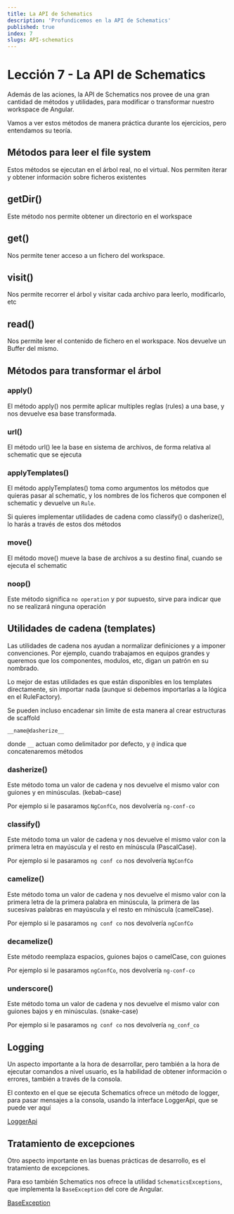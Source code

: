 ```yaml
---
title: La API de Schematics
description: 'Profundicemos en la API de Schematics'
published: true
index: 7
slugs: API-schematics
---
```


# Lección 7 - La API de Schematics

Además de las aciones, la API de Schematics nos provee de una gran cantidad de métodos y utilidades, para modificar o transformar nuestro workspace de Angular.

Vamos a ver estos métodos de manera práctica durante los ejercicios, pero entendamos su teoría.

## Métodos para leer el file system

Estos métodos se ejecutan en el árbol real, no el virtual. Nos permiten iterar y obtener información sobre ficheros existentes

## getDir()

Este método nos permite obtener un directorio en el workspace

## get()

Nos permite tener acceso a un fichero del workspace.

## visit()

Nos permite recorrer el árbol y visitar cada archivo para leerlo, modificarlo, etc

## read()

Nos permite leer el contenido de fichero en el workspace. Nos devuelve un Buffer del mismo.

## Métodos para transformar el árbol

### apply()

El método apply() nos permite aplicar multiples reglas (rules) a una base, y nos devuelve esa base transformada.

### url()

El método url() lee la base en sistema de archivos, de forma relativa al schematic que se ejecuta

### applyTemplates()

El método applyTemplates() toma como argumentos los métodos que quieras pasar al schematic, y los nombres de los ficheros que componen el schematic y devuelve un `Rule`. 

Si quieres implementar utilidades de cadena como classify() o dasherize(), lo harás a través de estos dos métodos

### move()

El método move() mueve la base de archivos a su destino final, cuando se ejecuta el schematic

### noop()

Este método significa `no operation` y por supuesto, sirve para indicar que no se realizará ninguna operación

## Utilidades de cadena (templates)

Las utilidades de cadena nos ayudan a normalizar definiciones y a imponer convenciones. Por ejemplo, cuando trabajamos en equipos grandes y queremos que los componentes, modulos, etc, digan un patrón en su nombrado.

Lo mejor de estas utilidades es que están disponibles en los templates directamente, sin importar nada (aunque si debemos importarlas a la lógica en el RuleFactory). 

Se pueden incluso encadenar sin limite de esta manera al crear estructuras de scaffold

`__name@dasherize__`

donde `__` actuan como delimitador por defecto, y `@` indica que concatenaremos métodos

### dasherize()

Este método toma un valor de cadena y nos devuelve el mismo valor con guiones y en minúsculas. (kebab-case)

Por ejemplo si le pasaramos `NgConfCo`, nos devolvería `ng-conf-co`

### classify()

Este método toma un valor de cadena y nos devuelve el mismo valor con la primera letra en mayúscula y el resto en mínúscula (PascalCase).

Por ejemplo si le pasaramos `ng conf co` nos devolvería `NgConfCo`

### camelize()

Este método toma un valor de cadena y nos devuelve el mismo valor con la primera letra de la primera palabra en minúscula, la primera de las sucesivas palabras en mayúscula y el resto en mínúscula (camelCase).

Por ejemplo si le pasaramos `ng conf co` nos devolvería `ngConfCo`

### decamelize() 

Este método reemplaza espacios, guiones bajos o camelCase, con guiones

Por ejemplo si le pasaramos `ngConfCo`, nos devolvería `ng-conf-co`

### underscore()

Este método toma un valor de cadena y nos devuelve el mismo valor con guiones bajos y en minúsculas. (snake-case)

Por ejemplo si le pasaramos `ng conf co` nos devolvería `ng_conf_co`

## Logging

Un aspecto importante a la hora de desarrollar, pero también a la hora de ejecutar comandos a nivel usuario,  es la habilidad de obtener información o errores, también a través de la consola.

El contexto en el que se ejecuta Schematics ofrece un método de logger, para pasar mensajes a la consola, usando la interface LoggerApi, que se puede ver aquí 

[LoggerApi](node_modules/@angular-devkit/core/src/logger/logger.d.ts)

## Tratamiento de excepciones

Otro aspecto importante en las buenas prácticas de desarrollo, es el tratamiento de excepciones. 

Para eso también Schematics nos ofrece la utilidad `SchematicsExceptions`, que implementa la `BaseException` del core de Angular.

[BaseException](node_modules/@angular-devkit/core/src/exception/exception.d.ts)

